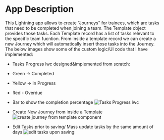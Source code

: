 # App Description

This Lightning app allows to create "Journeys" for trainees, which are tasks that need to be completed when joining a team. The Template object provides those tasks. Each Template record has a list of tasks relevant to the specific team fucntion. From inside a template record we can create a new Journey which will automatically insert those tasks into the Journey. The below images show some of the custom logic/UI code that I have implemented: 


- Tasks Progress lwc designed&implemented from scratch: 
- Green -> Completed
- Yellow -> In Progress
- Red - Overdue 
- Bar to show the completion percentage
![Tasks Progress lwc](https://user-images.githubusercontent.com/97835800/150794682-d5d9eadd-0c2d-40da-a4bd-e480177c41e7.png)

- Create New Journey from inside a Template
![create journey from template component](https://user-images.githubusercontent.com/97835800/150794690-6abca01d-abd2-4731-8304-5b11b727f845.png)

- Edit Tasks prior to saving/ Mass update tasks by the same amount of days
![edit tasks upon saving](https://user-images.githubusercontent.com/97835800/150794697-074493fb-5a36-49d1-9280-028d25fae4d7.png)
